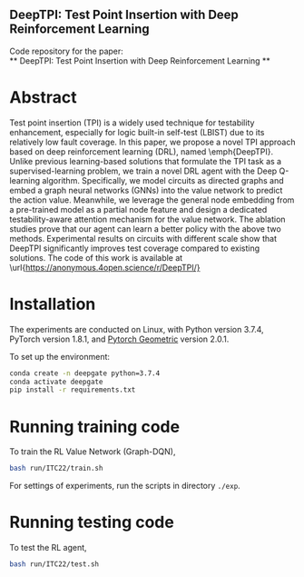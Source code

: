 ## DeepTPI: Test Point Insertion with Deep Reinforcement Learning

Code repository for the paper:  
** DeepTPI: Test Point Insertion with Deep Reinforcement Learning **  

# Abstract
Test point insertion (TPI) is a widely used technique for testability enhancement, especially for logic built-in self-test (LBIST) due to its relatively low fault coverage. In this paper, we propose a novel TPI approach based on deep reinforcement learning (DRL), named \emph{DeepTPI}. Unlike previous learning-based solutions that formulate the TPI task as a supervised-learning problem, we train a novel DRL agent with the Deep Q-learning algorithm. Specifically, we model circuits as directed graphs and embed a graph neural networks (GNNs) into the value network to predict the action value. Meanwhile, we leverage the general node embedding from a pre-trained model as a partial node feature and design a dedicated testability-aware attention mechanism for the value network. The ablation studies prove that our agent can learn a better policy with the above two methods. Experimental results on circuits with different scale show that DeepTPI significantly improves test coverage compared to existing solutions. The code of this work is available at \url{https://anonymous.4open.science/r/DeepTPI/}

<!-- ## TPI for LBIST
The pseudo-random test patterns in LBIST are generated on chip to verify whether the correctness of circuit response. However, there are still some random pattern resistant (RPR) faults, whose patterns are very difficultly excited by random pattern generator. In order to detect these RPR faults and improve test coverage (TC), DFT engineers have to insert some extra gates into the netlist following the test point insertion (TPI) methods. These extra gates allow directly modifying the value somewhere inside the circuit and are named as control points (CP). 

## How does it work -->



# Installation
The experiments are conducted on Linux, with Python version 3.7.4, PyTorch version 1.8.1, and [Pytorch Geometric](https://github.com/pyg-team/pytorch_geometric) version 2.0.1.

To set up the environment:
```sh
conda create -n deepgate python=3.7.4
conda activate deepgate
pip install -r requirements.txt
```


# Running training code
To train the RL Value Network (Graph-DQN),
```sh
bash run/ITC22/train.sh
```
For settings of experiments, run the scripts in directory `./exp`.

# Running testing code
To test the RL agent,
```sh
bash run/ITC22/test.sh
```

